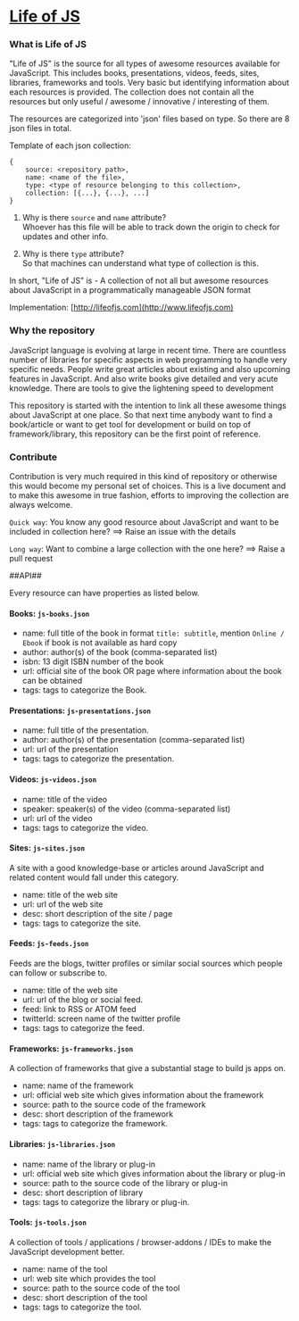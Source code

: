 [Life of JS](http://www.lifeofjs.com)
========

### What is Life of JS ###

"Life of JS" is the source for all types of awesome resources available for JavaScript. 
This includes books, presentations, videos, feeds, sites, libraries, frameworks and tools.
Very basic but identifying information about each resources is provided.
The collection does not contain all the resources but only useful / awesome / innovative / interesting of them.

The resources are categorized into 'json' files based on type. So there are 8 json files in total.

Template of each json collection:

    {
        source: <repository path>,
        name: <name of the file>,
        type: <type of resource belonging to this collection>,
        collection: [{...}, {...}, ...]	
    }
	
 
  1. Why is there `source` and `name` attribute?  
  Whoever has this file will be able to track down the origin to check for updates and other info.  
  
  2. Why is there `type` attribute?  
  So that machines can understand what type of collection is this.  


In short, 
"Life of JS" is - A collection of not all but awesome resources about JavaScript in a programmatically manageable JSON format


Implementation: [http://lifeofjs.com](http://www.lifeofjs.com)

### Why the repository ###

JavaScript language is evolving at large in recent time.
There are countless number of libraries for specific aspects in web programming to handle very specific needs.
People write great articles about existing and also upcoming features in JavaScript. 
And also write books give detailed and very acute knowledge.
There are tools to give the lightening speed to development

This repository is started with the intention to link all these awesome things about JavaScript at one place. 
So that next time anybody want to find a book/article or want to get tool for development or build on top of framework/library, 
this repository can be the first point of reference.

### Contribute ###

Contribution is very much required in this kind of repository or otherwise this would become my personal set of choices.
This is a live document and to make this awesome in true fashion, efforts to improving the collection are always welcome.

`Quick way`: 
You know any good resource about JavaScript and want to be included in collection here?  ==> Raise an issue with the details 

`Long way`: 
Want to combine a large collection with the one here? ==> Raise a pull request  

  

##API##

Every resource can have properties as listed below.

#### Books: `js-books.json` ####

* name: full title of the book in format `title: subtitle`, mention `Online / Ebook` if book is not available as hard copy
* author: author(s) of the book (comma-separated list)
* isbn: 13 digit ISBN number of the book
* url: official site of the book OR page where information about the book can be obtained
* tags: tags to categorize the Book.


#### Presentations: `js-presentations.json` ####

* name: full title of the presentation.
* author: author(s) of the presentation (comma-separated list)
* url: url of the presentation
* tags: tags to categorize the presentation.


#### Videos: `js-videos.json` ####

* name: title of the video
* speaker: speaker(s) of the video (comma-separated list)
* url: url of the video
* tags: tags to categorize the video.


#### Sites: `js-sites.json` ####

A site with a good knowledge-base or articles around JavaScript and related content would fall under this category.

* name: title of the web site
* url: url of the web site
* desc: short description of the site / page
* tags: tags to categorize the site.


#### Feeds: `js-feeds.json` ####

Feeds are the blogs, twitter profiles or similar social sources which people can follow or subscribe to.

* name: title of the web site
* url: url of the blog or social feed.
* feed: link to RSS or ATOM feed
* twitterId: screen name of the twitter profile
* tags: tags to categorize the feed.


#### Frameworks: `js-frameworks.json` ####

A collection of frameworks that give a substantial stage to build js apps on.

* name: name of the framework
* url: official web site which gives information about the framework
* source: path to the source code of the framework
* desc: short description of the framework
* tags: tags to categorize the framework.


#### Libraries: `js-libraries.json` ####

* name: name of the library or plug-in
* url: official web site which gives information about the library or plug-in
* source: path to the source code of the library or plug-in
* desc: short description of library
* tags: tags to categorize the library or plug-in.


#### Tools: `js-tools.json` ####

A collection of tools / applications / browser-addons / IDEs to make the JavaScript development better.

* name: name of the tool
* url: web site which provides the tool
* source: path to the source code of the tool
* desc: short description of the tool
* tags: tags to categorize the tool.